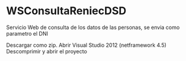 WSConsultaReniecDSD
===================

Servicio Web de consulta de los datos de las personas, se envia como parametro el DNI

Descargar como zip.
Abrir Visual Studio 2012 (netframework 4.5)
Descomprimir y abrir el proyecto
